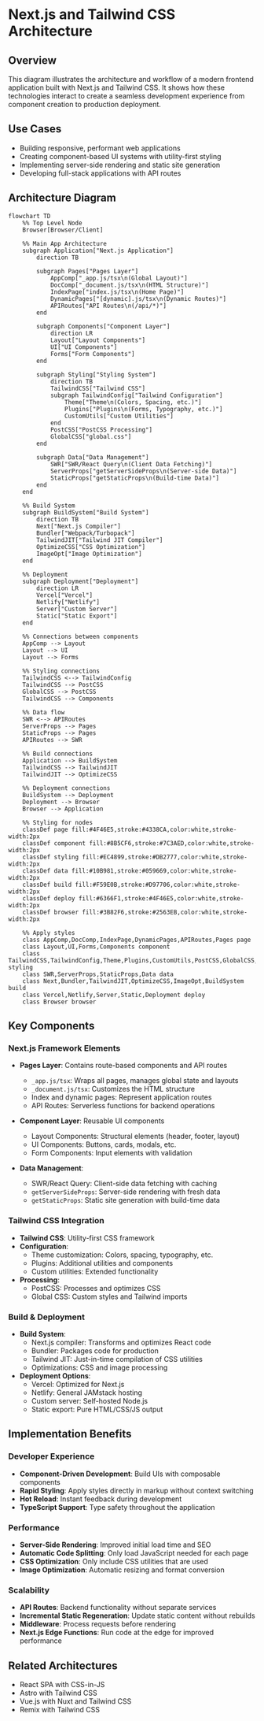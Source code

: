 # Next.js and Tailwind CSS Architecture

## Overview
This diagram illustrates the architecture and workflow of a modern frontend application built with Next.js and Tailwind CSS. It shows how these technologies interact to create a seamless development experience from component creation to production deployment.

## Use Cases
- Building responsive, performant web applications
- Creating component-based UI systems with utility-first styling
- Implementing server-side rendering and static site generation
- Developing full-stack applications with API routes

## Architecture Diagram

```mermaid
flowchart TD
    %% Top Level Node
    Browser[Browser/Client]
    
    %% Main App Architecture
    subgraph Application["Next.js Application"]
        direction TB
        
        subgraph Pages["Pages Layer"]
            AppComp["_app.js/tsx\n(Global Layout)"]
            DocComp["_document.js/tsx\n(HTML Structure)"]
            IndexPage["index.js/tsx\n(Home Page)"]
            DynamicPages["[dynamic].js/tsx\n(Dynamic Routes)"]
            APIRoutes["API Routes\n(/api/*)"]
        end
        
        subgraph Components["Component Layer"]
            direction LR
            Layout["Layout Components"]
            UI["UI Components"]
            Forms["Form Components"]
        end
        
        subgraph Styling["Styling System"]
            direction TB
            TailwindCSS["Tailwind CSS"]
            subgraph TailwindConfig["Tailwind Configuration"]
                Theme["Theme\n(Colors, Spacing, etc.)"]
                Plugins["Plugins\n(Forms, Typography, etc.)"]
                CustomUtils["Custom Utilities"]
            end
            PostCSS["PostCSS Processing"]
            GlobalCSS["global.css"]
        end
        
        subgraph Data["Data Management"]
            SWR["SWR/React Query\n(Client Data Fetching)"]
            ServerProps["getServerSideProps\n(Server-side Data)"]
            StaticProps["getStaticProps\n(Build-time Data)"]
        end
    end
    
    %% Build System
    subgraph BuildSystem["Build System"]
        direction TB
        Next["Next.js Compiler"]
        Bundler["Webpack/Turbopack"]
        TailwindJIT["Tailwind JIT Compiler"]
        OptimizeCSS["CSS Optimization"]
        ImageOpt["Image Optimization"]
    end
    
    %% Deployment
    subgraph Deployment["Deployment"]
        direction LR
        Vercel["Vercel"]
        Netlify["Netlify"]
        Server["Custom Server"]
        Static["Static Export"]
    end
    
    %% Connections between components
    AppComp --> Layout
    Layout --> UI
    Layout --> Forms
    
    %% Styling connections
    TailwindCSS <--> TailwindConfig
    TailwindCSS --> PostCSS
    GlobalCSS --> PostCSS
    TailwindCSS --> Components
    
    %% Data flow
    SWR <--> APIRoutes
    ServerProps --> Pages
    StaticProps --> Pages
    APIRoutes --> SWR
    
    %% Build connections
    Application --> BuildSystem
    TailwindCSS --> TailwindJIT
    TailwindJIT --> OptimizeCSS
    
    %% Deployment connections
    BuildSystem --> Deployment
    Deployment --> Browser
    Browser --> Application
    
    %% Styling for nodes
    classDef page fill:#4F46E5,stroke:#4338CA,color:white,stroke-width:2px
    classDef component fill:#8B5CF6,stroke:#7C3AED,color:white,stroke-width:2px
    classDef styling fill:#EC4899,stroke:#DB2777,color:white,stroke-width:2px
    classDef data fill:#10B981,stroke:#059669,color:white,stroke-width:2px
    classDef build fill:#F59E0B,stroke:#D97706,color:white,stroke-width:2px
    classDef deploy fill:#6366F1,stroke:#4F46E5,color:white,stroke-width:2px
    classDef browser fill:#3B82F6,stroke:#2563EB,color:white,stroke-width:2px
    
    %% Apply styles
    class AppComp,DocComp,IndexPage,DynamicPages,APIRoutes,Pages page
    class Layout,UI,Forms,Components component
    class TailwindCSS,TailwindConfig,Theme,Plugins,CustomUtils,PostCSS,GlobalCSS,Styling styling
    class SWR,ServerProps,StaticProps,Data data
    class Next,Bundler,TailwindJIT,OptimizeCSS,ImageOpt,BuildSystem build
    class Vercel,Netlify,Server,Static,Deployment deploy
    class Browser browser
```

## Key Components

### Next.js Framework Elements
- **Pages Layer**: Contains route-based components and API routes
  - `_app.js/tsx`: Wraps all pages, manages global state and layouts
  - `_document.js/tsx`: Customizes the HTML structure
  - Index and dynamic pages: Represent application routes
  - API Routes: Serverless functions for backend operations

- **Component Layer**: Reusable UI components
  - Layout Components: Structural elements (header, footer, layout)
  - UI Components: Buttons, cards, modals, etc.
  - Form Components: Input elements with validation

- **Data Management**:
  - SWR/React Query: Client-side data fetching with caching
  - `getServerSideProps`: Server-side rendering with fresh data
  - `getStaticProps`: Static site generation with build-time data

### Tailwind CSS Integration
- **Tailwind CSS**: Utility-first CSS framework
- **Configuration**:
  - Theme customization: Colors, spacing, typography, etc.
  - Plugins: Additional utilities and components
  - Custom utilities: Extended functionality
- **Processing**:
  - PostCSS: Processes and optimizes CSS
  - Global CSS: Custom styles and Tailwind imports

### Build & Deployment
- **Build System**:
  - Next.js compiler: Transforms and optimizes React code
  - Bundler: Packages code for production
  - Tailwind JIT: Just-in-time compilation of CSS utilities
  - Optimizations: CSS and image processing
- **Deployment Options**:
  - Vercel: Optimized for Next.js
  - Netlify: General JAMstack hosting
  - Custom server: Self-hosted Node.js
  - Static export: Pure HTML/CSS/JS output

## Implementation Benefits

### Developer Experience
- **Component-Driven Development**: Build UIs with composable components
- **Rapid Styling**: Apply styles directly in markup without context switching
- **Hot Reload**: Instant feedback during development
- **TypeScript Support**: Type safety throughout the application

### Performance
- **Server-Side Rendering**: Improved initial load time and SEO
- **Automatic Code Splitting**: Only load JavaScript needed for each page
- **CSS Optimization**: Only include CSS utilities that are used
- **Image Optimization**: Automatic resizing and format conversion

### Scalability
- **API Routes**: Backend functionality without separate services
- **Incremental Static Regeneration**: Update static content without rebuilds
- **Middleware**: Process requests before rendering
- **Next.js Edge Functions**: Run code at the edge for improved performance

## Related Architectures
- React SPA with CSS-in-JS
- Astro with Tailwind CSS
- Vue.js with Nuxt and Tailwind CSS
- Remix with Tailwind CSS